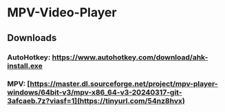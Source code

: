 # MPV-Video-Player

## Downloads
###   AutoHotkey: https://www.autohotkey.com/download/ahk-install.exe
###   MPV: [https://master.dl.sourceforge.net/project/mpv-player-windows/64bit-v3/mpv-x86_64-v3-20240317-git-3afcaeb.7z?viasf=1](https://tinyurl.com/54nz8hvx)


